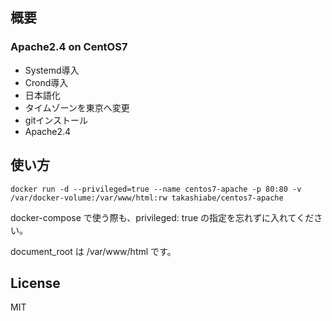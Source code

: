 ## 概要

### Apache2.4 on CentOS7

- Systemd導入
- Crond導入
- 日本語化
- タイムゾーンを東京へ変更
- gitインストール
- Apache2.4

## 使い方

```
docker run -d --privileged=true --name centos7-apache -p 80:80 -v /var/docker-volume:/var/www/html:rw takashiabe/centos7-apache
```

docker-compose で使う際も、privileged: true の指定を忘れずに入れてください。

document_root は /var/www/html です。

## License
MIT